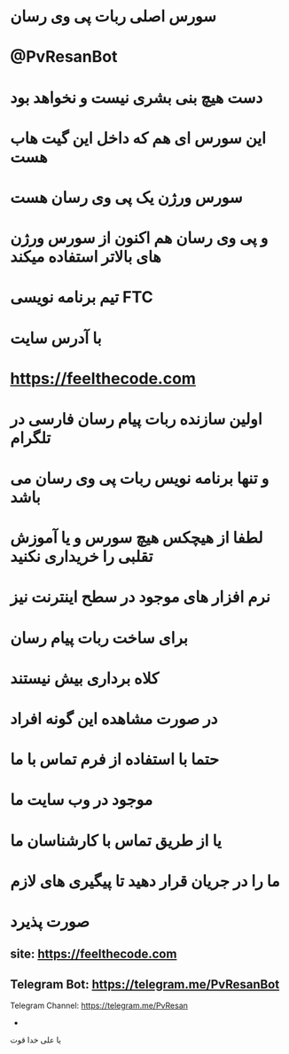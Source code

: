 # سورس اصلی ربات پی وی رسان
# @PvResanBot
# دست هیچ بنی بشری نیست و نخواهد بود

# این سورس ای هم که داخل این گیت هاب هست
# سورس ورژن یک پی وی رسان هست
# و پی وی رسان هم اکنون از سورس ورژن های بالاتر استفاده میکند

# تیم برنامه نویسی FTC
# با آدرس سایت
# https://feelthecode.com

# اولین سازنده ربات پیام رسان فارسی در تلگرام
# و تنها برنامه نویس ربات پی وی رسان می باشد

# لطفا از هیچکس هیچ سورس و یا آموزش تقلبی را خریداری نکنید
# نرم افزار های موجود در سطح اینترنت نیز
# برای ساخت ربات پیام رسان
# کلاه برداری بیش نیستند

# در صورت مشاهده این گونه افراد
# حتما با استفاده از فرم تماس با ما
# موجود در وب سایت ما
# یا از طریق تماس با کارشناسان ما
# ما را در جریان قرار دهید تا پیگیری های لازم
# صورت پذیرد

site: https://feelthecode.com
-
Telegram Bot: https://telegram.me/PvResanBot
-
Telegram Channel: https://telegram.me/PvResan

-
یا علی خدا قوت
